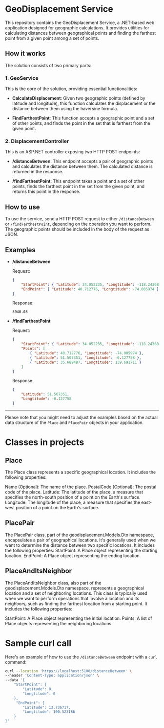 # GeoDisplacement Service

This repository contains the GeoDisplacement Service, a .NET-based web application designed for geographic calculations. It provides utilities for calculating distances between geographical points and finding the farthest point from a given point among a set of points.

## How it works

The solution consists of two primary parts:

### 1. GeoService

This is the core of the solution, providing essential functionalities:

* **CalculateDisplacement**: Given two geographic points (defined by latitude and longitude), this function calculates the displacement or the distance between them using the haversine formula.

* **FindFarthestPoint**: This function accepts a geographic point and a set of other points, and finds the point in the set that is farthest from the given point.

### 2. DisplacementController

This is an ASP.NET controller exposing two HTTP POST endpoints:

* **/distanceBetween**: This endpoint accepts a pair of geographic points and calculates the distance between them. The calculated distance is returned in the response.

* **/findFarthestPoint**: This endpoint takes a point and a set of other points, finds the farthest point in the set from the given point, and returns this point in the response.

## How to use

To use the service, send a HTTP POST request to either `/distanceBetween` or `/findFarthestPoint`, depending on the operation you want to perform. The geographic points should be included in the body of the request as JSON.

## Examples

* **/distanceBetween**

  Request:
  ```json
  {
      "StartPoint": { "Latitude": 34.052235, "Longtitude": -118.243683 },
      "EndPoint": { "Latitude": 40.712776, "Longtitude": -74.005974 }
  }
  ```
  Response:
  ```
  3940.08
  ```

* **/findFarthestPoint**

  Request:
  ```json
  {
      "StartPoint": { "Latitude": 34.052235, "Longtitude": -118.243683 },
      "Points": [
          { "Latitude": 40.712776, "Longtitude": -74.005974 },
          { "Latitude": 51.507351, "Longtitude": -0.127758 },
          { "Latitude": 35.689487, "Longtitude": 139.691711 }
      ]
  }
  ```
  Response:
  ```json
  {
      "Latitude": 51.507351,
      "Longtitude": -0.127758
  }
  ```

---

Please note that you might need to adjust the examples based on the actual data structure of the `Place` and `PlacePair` objects in your application.

# Classes in projects

## Place
The Place class represents a specific geographical location. It includes the following properties:

Name (Optional): The name of the place.
PostalCode (Optional): The postal code of the place.
Latitude: The latitude of the place, a measure that specifies the north-south position of a point on the Earth's surface.
Longitude: The longitude of the place, a measure that specifies the east-west position of a point on the Earth's surface.

## PlacePair
The PlacePair class, part of the geodisplacement.Models.Dto namespace, encapsulates a pair of geographical locations. It's generally used when we want to determine the distance between two specific locations. It includes the following properties:
StartPoint: A Place object representing the starting location.
EndPoint: A Place object representing the ending location.

## PlaceAndItsNeighbor
The PlaceAndItsNeighbor class, also part of the geodisplacement.Models.Dto namespace, represents a geographical location and a set of neighboring locations. This class is typically used when we want to perform operations that involve a location and its neighbors, such as finding the farthest location from a starting point. It includes the following properties:

StartPoint: A Place object representing the initial location.
Points: A list of Place objects representing the neighboring locations.

# Sample curl call

Here's an example of how to use the `/distanceBetween` endpoint with a `curl` command:

```bash
curl --location 'https://localhost:5100/distanceBetween' \
--header 'Content-Type: application/json' \
--data '{
    "StartPoint": {
        "Latitude": 0,
        "Longtitude": 0
    },
     "EndPoint": {
        "Latitude": 13.736717,
        "Longtitude": 100.523186
    }
}'

